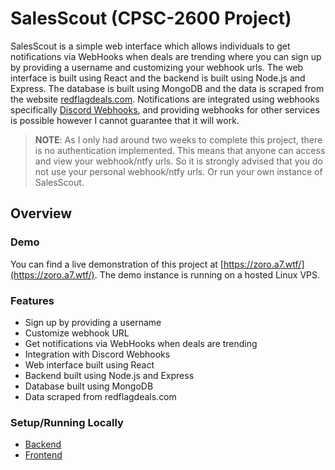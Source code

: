# SalesScout (CPSC-2600 Project)
SalesScout is a simple web interface which allows individuals to get notifications via WebHooks when deals are trending where you can sign up by providing a username and customizing your webhook urls. The web interface is built using React and the backend is built using Node.js and Express. The database is built using MongoDB and the data is scraped from the website [redflagdeals.com](https://redflagdeals.com/). Notifications are integrated using webhooks specifically [Discord Webhooks](https://support.discord.com/hc/en-us/articles/228383668-Intro-to-Webhooks), and providing webhooks for other services is possible however I cannot guarantee that it will work.

>  **NOTE**: As I only had around two weeks to complete this project, there is no authentication implemented. This means that anyone can access and view your webhook/ntfy urls. So it is strongly advised that you do not use your personal webhook/ntfy urls. Or run your own instance of SalesScout.

## Overview

### Demo
You can find a live demonstration of this project at [https://zoro.a7.wtf/](https://zoro.a7.wtf/). The demo instance is running on a hosted Linux VPS.

### Features
- Sign up by providing a username
- Customize webhook URL
- Get notifications via WebHooks when deals are trending
- Integration with Discord Webhooks
- Web interface built using React
- Backend built using Node.js and Express
- Database built using MongoDB
- Data scraped from redflagdeals.com


### Setup/Running Locally
- [Backend](backend/README.md)
- [Frontend](frontend/README.md)
